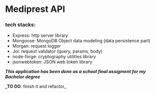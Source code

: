 # Mediprest API

### tech stacks:
- Express: http server library
- Mongoose: MongoDB Object data modeling (data persistence part)
- Morgan: request logger
- Joi: request validator (query, params, body)
- node-forge: cryptography utilities library 
- jsonwebtoken: JSON web token library


**_This application has been done as a school final assigment for my Bachelor degree_**

**_TO DO**: finish it and refactor_ 
